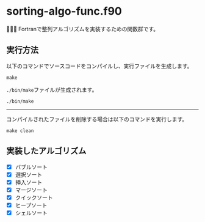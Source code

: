 # sorting-algo-func.f90

🦄🦄🦄 Fortranで整列アルゴリズムを実装するための関数群です。  

## 実行方法

以下のコマンドでソースコードをコンパイルし、実行ファイルを生成します。  

```shell
make
```

`./bin/make`ファイルが生成されます。  

```shell
./bin/make
```

---

コンパイルされたファイルを削除する場合は以下のコマンドを実行します。  

```shell
make clean
```

## 実装したアルゴリズム

- [x] バブルソート
- [x] 選択ソート
- [x] 挿入ソート
- [x] マージソート
- [x] クイックソート
- [x] ヒープソート
- [x] シェルソート

